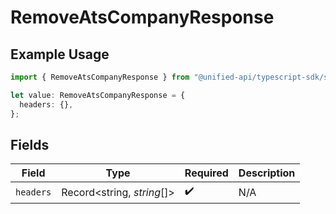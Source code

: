 # RemoveAtsCompanyResponse

## Example Usage

```typescript
import { RemoveAtsCompanyResponse } from "@unified-api/typescript-sdk/sdk/models/operations";

let value: RemoveAtsCompanyResponse = {
  headers: {},
};
```

## Fields

| Field                      | Type                       | Required                   | Description                |
| -------------------------- | -------------------------- | -------------------------- | -------------------------- |
| `headers`                  | Record<string, *string*[]> | :heavy_check_mark:         | N/A                        |